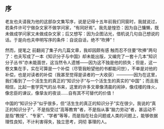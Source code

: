 ## 序

老友也夫请我为他的这部杂文集写序，说是记得十五年前我们同窗时，我就说过，若条件许可宁做杂文家不做学问家，“有同好焉”。我先是惶恐：因为自己慵懒，既未做成学问家又未做成杂文家；后又想写：因为企图沾光，借机说几句自己想说的话。于是向也夫申明写序的条件：自说自话，绝不“吹捧”！

然而，提笔之 前翻阅了集子内几篇文章，我却因颇有感 触而忍不住要“吹捧”两句了：也夫写成了一本《知识分子与中国》却未能出版，又编完了一套十几本“知识分子丛书”亦未能面世，这当然令人遗憾——因为这不独是他的损失；但是，这一卷文集在手，实在可算是一个补偿（尽管我盼望他的书都能问世），不单是对他的补偿，也是对读者的补偿（我甚至觉得是读者的一大收获）————因为在这里，我们看到了一个活生生的真正的“知识分子”与一个活生生的真实的“中国”；而且我相信，比起一套学究气的丛书来，这里的许多文章像清晨的闹钟，像戍楼的烽火，像忠臣的谏议，像挚友的夜谈……自有其不可替代的价值！

中国的“知识分子”似乎很多，但“活生生的真正的知识分子”实在很少。我说的“真正的知识分子”，不是指受过“高等教育”者，不是指从事“脑力劳动”者，甚运动不是指“教授”、“专家”、“学者”等等，而是指在社会问题或人类的问题上，能够依据理性良知，不计利害得失，独立思考，洞彻 事理的人。